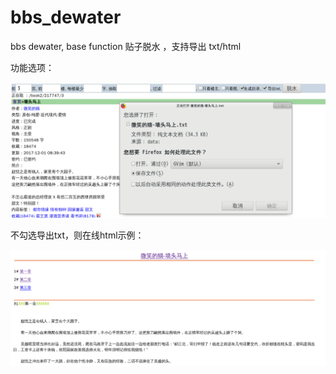 bbs_dewater
===========

bbs dewater, base function 贴子脱水 ，支持导出 txt/html

功能选项：

![sample.png](sample.png)

不勾选导出txt，则在线html示例：

![sample_html.png](sample_html.png)
